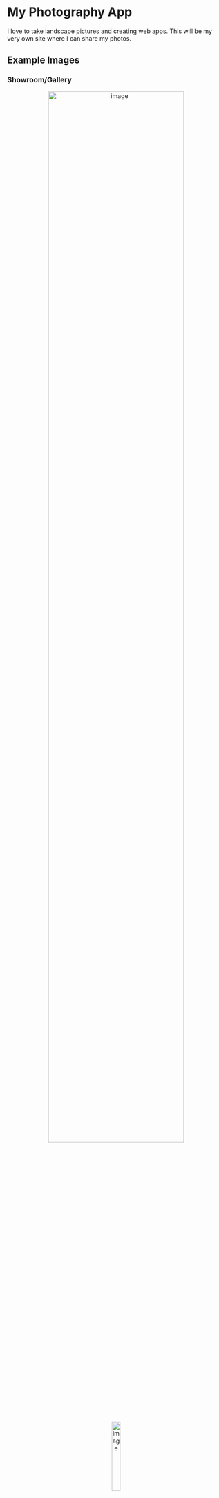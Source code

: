# My Photography App

I love to take landscape pictures and creating web apps.
This will be my very own site where I can share my photos.

## Example Images

### Showroom/Gallery

<p align="middle"/>
  <img width="79%" alt="image" src="https://github.com/beironf/photography-app/assets/17812202/f78a62d3-8331-45ee-bc1f-8bb26e8d0c42">
  <img width="20.3%" alt="image" src="https://github.com/beironf/photography-app/assets/17812202/c2cb5f5e-1097-47be-a349-2ce2203281a1">
</p>

### Photo Viewer

<p align="middle"/>
  <img width="49.5%" alt="image" src="https://github.com/beironf/photography-app/assets/17812202/86b33401-5ac9-43a0-8255-8b71f197e634">
  <img width="49.5%" alt="image" src="https://github.com/beironf/photography-app/assets/17812202/a1b8ddc7-301c-438c-91ab-9428e1932a90">
</p>

### Photo Manager

<img width="1728" alt="image" src="https://github.com/beironf/photography-app/assets/17812202/4aacdcdc-7bfb-483b-bd09-cf2498822d08">

## Run Locally

> _Note_, If this is the first time running this project you would need to generate the `api`-image first using:
>
> ```
> cd backend
> sbt Docker/publishLocal
> ```
>
> The easiest way is to use docker from project root:

```
docker-compose up -d
```

## Development

### Frontend App

NodeJS React app with Typescript and Sass.

#### Created using:

```
npx create-react-app frontend --typescript
```

#### Start:

```
./start-frontend.sh
```

### Backend API

A Scala app (built using sbt) using Akka HTTP and Tapir. The code architecture is inspired by the "hexagonal" (or "ports and adapters") architecture. Slick is used to connect to the DB.

- Handling all photos and their metadata.
- An API for uploading and fetching images. EXIF data will be stored before the images are resized on upload.

#### Start:

```
./start-api.sh
```

### PostgreSQL Database with Docker

It would probably have made more sense to run this app using for example MongoDB (or similar NoSQL), but I went for a PostgreSQL database because it was more familiar and easy to use with Heroku.

#### Initiate/Start:

The DB is specified in the `docker-compose.yaml` file (services: `photography-db`) where we create a PostgreSQL-container with the database `photography_db` inside.

```
./start-db.sh
```

#### Connect:

The DB is hosted inside a Docker container and exposed on the port `4001`.

```
psql -h localhost -p 4001 -U postgres photography_db
```

## Deploying

### Heroku

The Scala backend API and the PostgreSQL database are both hosted by Heroku.

#### Deploy API

```
./deploy-api.sh
```

#### Connect to Database

```
TODO: fill in here...
```

### Firebase

The frontend app and the cloud storage (for images) is hosted by [Firebase](https://console.firebase.google.com).

#### Deploy Frontend

```
./deploy-frontend.sh
```
